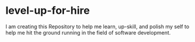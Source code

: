 # level-up-for-hire
I am creating this Repository to help me learn, up-skill, and polish my self to help me hit the ground running in the field of software development. 
